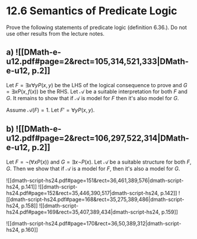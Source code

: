 

# 12.6		Semantics of Predicate Logic
Prove the following statements of predicate logic (definition 6.36.). Do not use other results from the lecture notes.

## a) ![[DMath-e-u12.pdf#page=2&rect=105,314,521,333|DMath-e-u12, p.2]]

Let $F = \exists x \forall y P(x,y)$ be the LHS of the logical consequence to prove and $G = \exists x P(x, f(x))$ be the RHS. Let $\mathcal{A}$ be a suitable interpretation for both $F$ and $G$. It remains to show that if $\mathcal{A}$ is model for $F$ then it's also model for $G$.

Assume $\mathcal{A}(F) = 1$. Let $F' = \forall y P(x, y)$. 

## b) ![[DMath-e-u12.pdf#page=2&rect=106,297,522,314|DMath-e-u12, p.2]]


Let $F = \lnot(\forall x P(x))$ and $G = \exists x \lnot P(x)$. Let $\mathcal{A}$ be a suitable structure for both $F, G$. Then we show that if $\mathcal{A}$ is a model for $F$, then it's also a model for $G$.




![[dmath-script-hs24.pdf#page=151&rect=36,461,389,576|dmath-script-hs24, p.141]]
![[dmath-script-hs24.pdf#page=152&rect=35,446,390,517|dmath-script-hs24, p.142]]
![[dmath-script-hs24.pdf#page=168&rect=35,275,389,486|dmath-script-hs24, p.158]]
![[dmath-script-hs24.pdf#page=169&rect=35,407,389,434|dmath-script-hs24, p.159]]

![[dmath-script-hs24.pdf#page=170&rect=36,50,389,312|dmath-script-hs24, p.160]]
